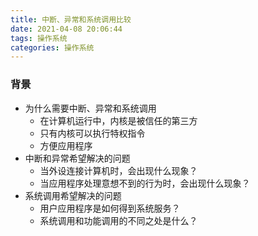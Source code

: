 ```yaml
---
title: 中断、异常和系统调用比较
date: 2021-04-08 20:06:44
tags: 操作系统
categories: 操作系统
---
```


### 背景
- 为什么需要中断、异常和系统调用
    - 在计算机运行中，内核是被信任的第三方
    - 只有内核可以执行特权指令
    - 方便应用程序
- 中断和异常希望解决的问题
    - 当外设连接计算机时，会出现什么现象？
    - 当应用程序处理意想不到的行为时，会出现什么现象？
- 系统调用希望解决的问题
    - 用户应用程序是如何得到系统服务？
    - 系统调用和功能调用的不同之处是什么？